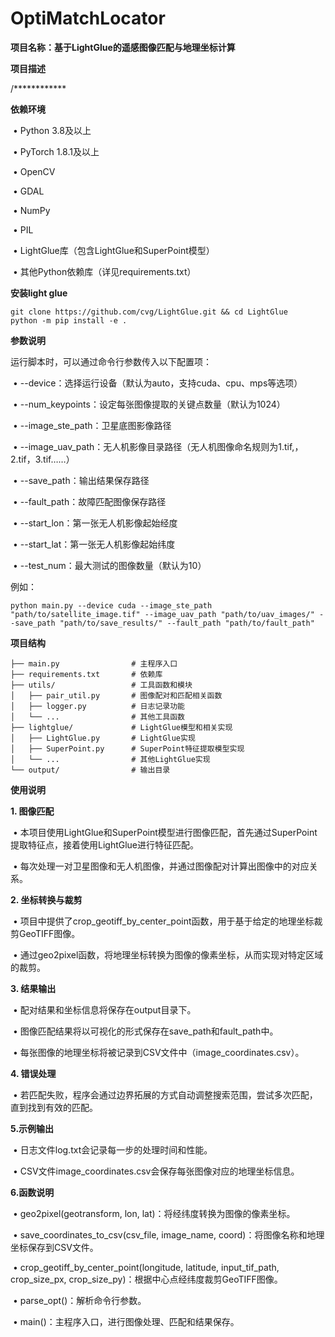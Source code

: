 # OptiMatchLocator

**项目名称：基于LightGlue的遥感图像匹配与地理坐标计算**

**项目描述**

/************

**依赖环境**

​	•	Python 3.8及以上

​	•	PyTorch 1.8.1及以上

​	•	OpenCV

​	•	GDAL

​	•	NumPy

​	•	PIL

​	•	LightGlue库（包含LightGlue和SuperPoint模型）

​	•	其他Python依赖库（详见requirements.txt）



**安装light glue**

```
git clone https://github.com/cvg/LightGlue.git && cd LightGlue
python -m pip install -e .
```

**参数说明**

运行脚本时，可以通过命令行参数传入以下配置项：

​	•	--device：选择运行设备（默认为auto，支持cuda、cpu、mps等选项）

​	•	--num_keypoints：设定每张图像提取的关键点数量（默认为1024）

​	•	--image_ste_path：卫星底图影像路径

​	•	--image_uav_path：无人机影像目录路径（无人机图像命名规则为1.tif,，2.tif，3.tif……）

​	•	--save_path：输出结果保存路径

​	•	--fault_path：故障匹配图像保存路径

​	•	--start_lon：第一张无人机影像起始经度

​	•	--start_lat：第一张无人机影像起始纬度

​	•	--test_num：最大测试的图像数量（默认为10）

例如：

```
python main.py --device cuda --image_ste_path "path/to/satellite_image.tif" --image_uav_path "path/to/uav_images/" --save_path "path/to/save_results/" --fault_path "path/to/fault_path"
```

**项目结构**

```
├── main.py                # 主程序入口
├── requirements.txt       # 依赖库
├── utils/                 # 工具函数和模块
│   ├── pair_util.py       # 图像配对和匹配相关函数
│   ├── logger.py          # 日志记录功能
│   └── ...                # 其他工具函数
├── lightglue/             # LightGlue模型和相关实现
│   ├── LightGlue.py       # LightGlue实现
│   ├── SuperPoint.py      # SuperPoint特征提取模型实现
│   └── ...                # 其他LightGlue实现
└── output/                # 输出目录
```

**使用说明**

**1. 图像匹配**

​	•	本项目使用LightGlue和SuperPoint模型进行图像匹配，首先通过SuperPoint提取特征点，接着使用LightGlue进行特征匹配。

​	•	每次处理一对卫星图像和无人机图像，并通过图像配对计算出图像中的对应关系。



**2. 坐标转换与裁剪**

​	•	项目中提供了crop_geotiff_by_center_point函数，用于基于给定的地理坐标裁剪GeoTIFF图像。

​	•	通过geo2pixel函数，将地理坐标转换为图像的像素坐标，从而实现对特定区域的裁剪。



**3. 结果输出**

​	•	配对结果和坐标信息将保存在output目录下。

​	•	图像匹配结果将以可视化的形式保存在save_path和fault_path中。

​	•	每张图像的地理坐标将被记录到CSV文件中（image_coordinates.csv）。



**4. 错误处理**

​	•	若匹配失败，程序会通过边界拓展的方式自动调整搜索范围，尝试多次匹配，直到找到有效的匹配。



**5.示例输出**

​	•	日志文件log.txt会记录每一步的处理时间和性能。

​	•	CSV文件image_coordinates.csv会保存每张图像对应的地理坐标信息。



**6.函数说明**

​	•	geo2pixel(geotransform, lon, lat)：将经纬度转换为图像的像素坐标。

​	•	save_coordinates_to_csv(csv_file, image_name, coord)：将图像名称和地理坐标保存到CSV文件。

​	•	crop_geotiff_by_center_point(longitude, latitude, input_tif_path, crop_size_px, crop_size_py)：根据中心点经纬度裁剪GeoTIFF图像。

​	•	parse_opt()：解析命令行参数。

​	•	main()：主程序入口，进行图像处理、匹配和结果保存。
